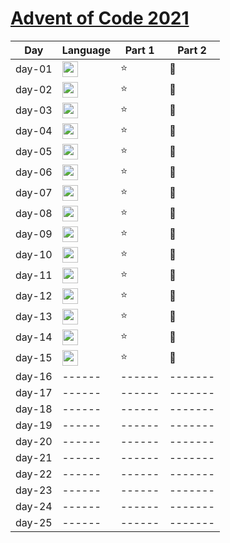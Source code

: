 # [Advent of Code 2021](https://adventofcode.com/2021)

| Day    | Language                                                                                   | Part 1 | Part 2  |
|--------|--------------------------------------------------------------------------------------------|--------|---------|
| day-01 | <img src="https://img.shields.io/badge/Python-3776AB?logo=python&logoColor=fff" height=25> | :star: | :star2: |
| day-02 | <img src="https://img.shields.io/badge/Python-3776AB?logo=python&logoColor=fff" height=25> | :star: | :star2: |
| day-03 | <img src="https://img.shields.io/badge/Python-3776AB?logo=python&logoColor=fff" height=25> | :star: | :star2: |
| day-04 | <img src="https://img.shields.io/badge/Python-3776AB?logo=python&logoColor=fff" height=25> | :star: | :star2: |
| day-05 | <img src="https://img.shields.io/badge/Python-3776AB?logo=python&logoColor=fff" height=25> | :star: | :star2: |
| day-06 | <img src="https://img.shields.io/badge/Python-3776AB?logo=python&logoColor=fff" height=25> | :star: | :star2: |
| day-07 | <img src="https://img.shields.io/badge/Python-3776AB?logo=python&logoColor=fff" height=25> | :star: | :star2: |
| day-08 | <img src="https://img.shields.io/badge/Python-3776AB?logo=python&logoColor=fff" height=25> | :star: | :star2: |
| day-09 | <img src="https://img.shields.io/badge/Python-3776AB?logo=python&logoColor=fff" height=25> | :star: | :star2: |
| day-10 | <img src="https://img.shields.io/badge/Python-3776AB?logo=python&logoColor=fff" height=25> | :star: | :star2: |
| day-11 | <img src="https://img.shields.io/badge/Python-3776AB?logo=python&logoColor=fff" height=25> | :star: | :star2: |
| day-12 | <img src="https://img.shields.io/badge/Python-3776AB?logo=python&logoColor=fff" height=25> | :star: | :star2: |
| day-13 | <img src="https://img.shields.io/badge/Python-3776AB?logo=python&logoColor=fff" height=25> | :star: | :star2: |
| day-14 | <img src="https://img.shields.io/badge/Python-3776AB?logo=python&logoColor=fff" height=25> | :star: | :star2: |
| day-15 | <img src="https://img.shields.io/badge/Python-3776AB?logo=python&logoColor=fff" height=25> | :star: | :star2: |
| day-16 | ------                                                                                     | ------ | ------- |
| day-17 | ------                                                                                     | ------ | ------- |
| day-18 | ------                                                                                     | ------ | ------- |
| day-19 | ------                                                                                     | ------ | ------- |
| day-20 | ------                                                                                     | ------ | ------- |
| day-21 | ------                                                                                     | ------ | ------- |
| day-22 | ------                                                                                     | ------ | ------- |
| day-23 | ------                                                                                     | ------ | ------- |
| day-24 | ------                                                                                     | ------ | ------- |
| day-25 | ------                                                                                     | ------ | ------- |
